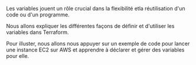 Les variables jouent un rôle crucial dans la flexibilité etla réutilisation d'un code ou d'un programme.

Nous allons expliquer les différentes façons de définir et d'utiliser les variables dans Terraform.

Pour illuster, nous allons nous appuyer sur un exemple de code pour lancer une instance EC2 sur AWS et apprendre à déclarer et gérer des variables pour elle. 

